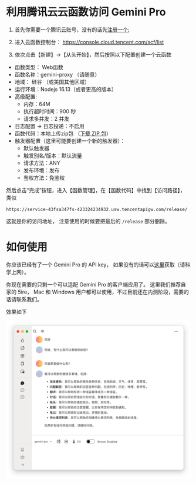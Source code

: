 # 利用腾讯云云函数访问 Gemini Pro

1. 首先你需要一个腾讯云账号，没有的话先[注册一个](https://curl.qcloud.com/JzA89r9Y);

2. 进入云函数控制台： https://console.cloud.tencent.com/scf/list

3. 依次点击【新建】->【从头开始】，然后按照以下配置创建一个云函数

  * 函数类型： Web函数
  * 函数名称：gemini-proxy （请随意）
  * 地域： 硅谷 （或美国其他区域）
  * 运行环境：Nodejs 16.13（或者更高的版本）
  * 高级配置:
    * 内存：64M
    * 执行超时时间：900 秒
    * 请求多并发：2 并发
 * 日志配置 -> 日志投递：不启用
 * 函数代码：本地上传zip包 （[下载 ZIP 包](https://github.com/GenNomad/gemini-scf-proxy/releases/download/v1.0.0/gemini-scf-proxy.zip)）
 * 触发器配置（这里可能要创建一个新的触发器）：
    * 默认触发器
    * 触发别名/版本：默认流量
    * 请求方法：ANY
    * 发布环境：发布
    * 鉴权方法：免鉴权

然后点击“完成”按钮，进入【函数管理】，在【函数代码】中找到【访问路径】， 类似
```
https://service-43fsa347fs-423324234932.usw.tencentapigw.com/release/
```
这就是你的访问地址， 注意使用的时候要把最后的 `/release` 部分删除。

# 如何使用

你应该已经有了一个 Gemini Pro 的 API key， 如果没有的话可以[这里](https://ai.google.dev/)获取（请科学上网）。

你现在需要的只剩一个可以适配 Gemini Pro 的客户端应用了。 这里我们推荐自家的 5ire， Mac 和 Windows 用户都可以使用，不过目前还在内测阶段，需要的话请联系我们。

效果如下

![在 5ire 客户端中使用 Gemini Pro](./images/5ire-gemini.webp)